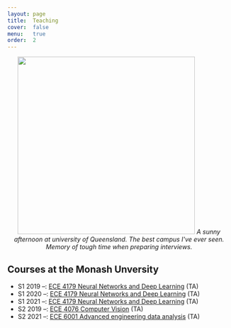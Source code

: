 ```yaml
---
layout: page
title:  Teaching
cover:  false
menu:   true
order:  2
---
```


<p align="center">
  <img src="/assets/img/uq.png" style="width: 400px; height: auto;">
  <em>A sunny afternoon at university of Queensland. The best campus I've ever seen. Memory of tough time when preparing interviews.</em>
</p>


## Courses at the Monash Unversity
* S1 2019 &ndash;: [ECE 4179 Neural Networks and Deep Learning](https://handbook.monash.edu/2019/units/ECE4179?year=2019) (TA)
* S1 2020 &ndash;: [ECE 4179 Neural Networks and Deep Learning](https://handbook.monash.edu/2020/units/ECE4179?year=2020) (TA)
* S1 2021 &ndash;: [ECE 4179 Neural Networks and Deep Learning](https://handbook.monash.edu/2021/units/ECE4179?year=2021) (TA)
* S2 2019 &ndash;: [ECE 4076 Computer Vision](https://handbook.monash.edu/2023/units/ECE4076?year=2023) (TA)
* S2 2021 &ndash;: [ECE 6001 Advanced engineering data analysis](https://handbook.monash.edu/2023/units/ENG6001) (TA)

<audio autoplay="autoplay"> <source src="/assets/audio/unter.mp3" type="audio/mp3"> </audio>